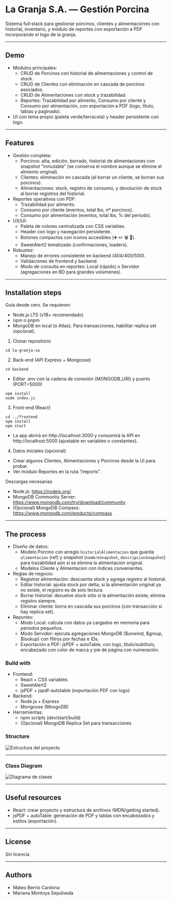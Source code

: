 # La Granja S.A. — Gestión Porcina

Sistema full‑stack para gestionar porcinos, clientes y alimentaciones con historial, inventario, y módulo de reportes con exportación a PDF incorporando el logo de la granja.

---

## Demo
- Módulos principales:
  - CRUD de Porcinos con historial de alimentaciones y control de stock.
  - CRUD de Clientes con eliminación en cascada de porcinos asociados.
  - CRUD de Alimentaciones con stock y trazabilidad.
  - Reportes: Trazabilidad por alimento, Consumo por cliente y Consumo por alimentación, con exportación a PDF (logo, título, tablas y paginado).
- UI con tema propio (paleta verde/terracota) y header persistente con logo.

---

## Features
- Gestión completa:
  - Porcinos: alta, edición, borrado, historial de alimentaciones con snapshot “inmutable” (se conserva el nombre aunque se elimine el alimento original).
  - Clientes: eliminación en cascada (al borrar un cliente, se borran sus porcinos).
  - Alimentaciones: stock, registro de consumo, y devolución de stock al borrar registros del historial.
- Reportes operativos con PDF:
  - Trazabilidad por alimento.
  - Consumo por cliente (eventos, total lbs, nº porcinos).
  - Consumo por alimentación (eventos, total lbs, % del período).
- UX/UI:
  - Paleta de colores centralizada con CSS variables.
  - Header con logo y navegación persistente.
  - Botones compactos con iconos accesibles (➕ ✏️ 🗑️ 📜).
  - SweetAlert2 tematizado (confirmaciones, loaders).
- Robustez:
  - Manejo de errores consistente en backend (404/400/500).
  - Validaciones de frontend y backend.
  - Modo de consulta en reportes: Local (rápido) o Servidor (agregaciones en BD para grandes volúmenes).

---

## Installation steps
Guía desde cero. Se requieren:
- Node.js LTS (v18+ recomendado)
- npm o pnpm
- MongoDB en local (o Atlas). Para transacciones, habilitar replica set (opcional).

1) Clonar repositorio
```
cd la-granja-sa
```
2) Back-end (API Express + Mongoose)
```
cd backend
```
- Editar .env con la cadena de conexión (MONGODB_URI) y puerto (PORT=5000)

```
npm install
node index.js
```
3) Front-end (React)
```
cd ../frontend
npm install
npm start
```
- La app abrirá en http://localhost:3000 y consumirá la API en http://localhost:5000 (ajustable en variables o constantes).

4) Datos iniciales (opcional)
- Crear algunos Clientes, Alimentaciones y Porcinos desde la UI para probar.
- Ver módulo Reportes en la ruta “/reports”.

Descargas necesarias
- Node.js: https://nodejs.org/
- MongoDB Community Server: https://www.mongodb.com/try/download/community
- (Opcional) MongoDB Compass: https://www.mongodb.com/products/compass

---

## The process
- Diseño de datos:
  - Modelo Porcino con arreglo `historialAlimentacion` que guarda `alimentacion` (ref) y snapshot (`nombreSnapshot`, `descripcionSnapshot`) para trazabilidad aún si se elimina la alimentación original.
  - Modelos Cliente y Alimentacion con índices convenientes.
- Reglas de negocio:
  - Registrar alimentación: descuenta stock y agrega registro al historial.
  - Editar historial: ajusta stock por delta; si la alimentación original ya no existe, el registro es de solo lectura.
  - Borrar historial: devuelve stock sólo si la alimentación existe; elimina registro siempre.
  - Eliminar cliente: borra en cascada sus porcinos (con transacción si hay replica set).
- Reportes:
  - Modo Local: calcula con datos ya cargados en memoria para periodos pequeños.
  - Modo Servidor: ejecuta agregaciones MongoDB ($unwind, $group, $lookup) con filtros por fechas e IDs.
  - Exportación a PDF: jsPDF + autoTable, con logo, título/subtítulo, encabezado con color de marca y pie de página con numeración.

### Build with
- Frontend:
  - React + CSS variables
  - SweetAlert2
  - jsPDF + jspdf-autotable (exportación PDF con logo)
- Backend:
  - Node.js + Express
  - Mongoose (MongoDB)
- Herramientas:
  - npm scripts (dev/start/build)
  - (Opcional) MongoDB Replica Set para transacciones

### Structure
![Estructura del proyecto](frontend/src/estructura.png)

---

### Class Diagram
![Diagrama de clases](frontend/src/DiagramaClasesGranja.svg)

---

## Useful resources
- React: crear proyecto y estructura de archivos (MDN/getting started).
- jsPDF + autoTable: generación de PDF y tablas con encabezados y estilos (exportación).

---

## License
Sin licencia

---

## Authors
  - Mateo Berrío Cardona
  - Mariana Montoya Sepúlveda


